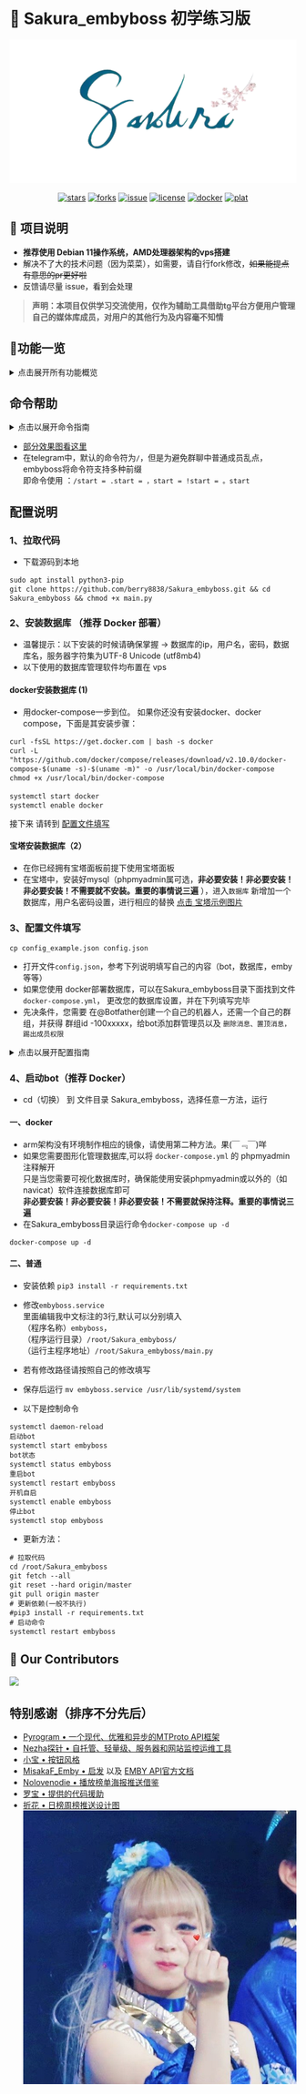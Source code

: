 # 🌸 Sakura_embyboss 初学练习版

![bot](/image/bot2.png)
<p align="center">
<a href="https://github.com/berry8838/Sakura_embyboss/stargazers"><img src="https://img.shields.io/github/stars/berry8838/Sakura_embyboss" alt="stars"></a> 
<a href="https://github.com/berry8838/Sakura_embyboss/forks"><img src="https://img.shields.io/github/forks/berry8838/Sakura_embyboss" alt="forks"></a> 
<a href="https://github.com/berry8838/Sakura_embyboss/issues"><img src="https://img.shields.io/github/issues/berry8838/Sakura_embyboss" alt="issue"></a>  
<a href="https://github.com/berry8838/Sakura_embyboss/blob/master/LICENSE"><img src="https://img.shields.io/github/license/berry8838/Sakura_embyboss" alt="license"></a> 
<a href="https://hub.docker.com/r/jingwei520/sakura_embyboss" ><img src="https://img.shields.io/docker/v/jingwei520/sakura_embyboss/latest?logo=docker" alt="docker"></a>
<a href="" ><img src="https://img.shields.io/badge/platform-amd64-pink" alt="plat"></a>
</p>

## 📜 项目说明

- **推荐使用 Debian 11操作系统，AMD处理器架构的vps搭建**
- 解决不了大的技术问题（因为菜菜），如需要，请自行fork修改，~~如果能提点有意思的pr更好啦~~
- 反馈请尽量 issue，看到会处理
> **声明：本项目仅供学习交流使用，仅作为辅助工具借助tg平台方便用户管理自己的媒体库成员，对用户的其他行为及内容毫不知情**

## 🤝功能一览

<details>
<summary>点击展开所有功能概览</summary>

- [x] 用户面板
    - [x] 创建账户
    - [x] 绑定未登记账户、换绑TG
    - [x] 兑换注册码
    - [x] 重置密码
    - [x] 删除账户
    - [x] 显示隐藏指定媒体库（默认不显示 `播放列表`）
- [x] **服务器**
    - [x] 显示emby线路，密码，播放人数
    - [x] 支持多服务器查看，查看服务器信息网速负载等（需要配置哪吒地址api等）
- [x] **admin面板**
    - [x] 管理注册 ->总限额，状态，定时注册
    - [x] 创建以及管理邀请码 -> code与深链接 两种形式
    - [x] 查看邀请码
    - [x] 开关各种定时任务
    - [x] 开关兑换商店
- [x] **config面板**
    - [x] 导出日志
    - [x] bot内设置探针，emby展示线路，指定显隐媒体库，控制注册码续期，自定义开关充电按钮
- [x] **进阶**
    - [x] 提示加群、退群删号、被拉入非授权群报警并退出
    - [x] 命令初始化根据身份显示不同的的命令
    - [x] [各种命令管理](#命令帮助)
    - [x] 添加用户播放时长，媒体播放数排行榜日推周推 [EmbyTools](https://github.com/Nolovenodie/EmbyTools)
    - [x] **支持docker部署**
- [ ] 进阶的待定想法(有些不一定做)
    - [x] 通过[内联模式(如何开启点这里)](https://t.me/su_yxfy/433) 搜索emby内资源，并提供一键收藏。
    - [x] 新增额外媒体库，除去用户控制的显示隐藏媒体，可固定隐藏隐私不开放其他用户
    - [x] 自动定时备份启动（同样支持手动）
    - [x] 重新启用签到
    - [x] 开启商店兑换
    - [x] 添加邀请功能，包括展示邀请码数据
    - [x] 管理频道发言，默认自动封禁皮套人（可白名单）
    - [x] 新增红包功能（测试版）
    - [ ] 斗牛玩牌
    - [x] 查阅设备数
    - [ ] 添加Emby中的更新推送
    - [x] 群发消息

</details>

## 命令帮助

<details>
<summary>点击以展开命令指南</summary>

```
# User Commands
start: [私聊] 开启用户面板
myinfo: [用户] 查看状态
count: [用户] 媒体库数量
red: [用户/禁言] 发红包
srank: [用户/禁言] 查看计分

# Admin Commands
kk: 管理用户 [管理]
score: 加/减积分 [管理]
coins: 加/减{sakura_b} [管理]
renew: 调整到期时间 [管理]
rmemby: 删除用户[包括非tg] [管理]
prouser: 增加白名单 [管理]
revuser: 减少白名单 [管理]
rev_white_chanel: 移除皮套人白名单 [管理]
white_chanel: 添加皮套人白名单 [管理]
unban_chanel: 解封皮套人 [管理]
syncgroupm: 消灭不在群的人 [管理]
syncunbound: 消灭未绑定bot的emby账户 [管理]
low_activity: 手动运行活跃检测 [管理]
check_ex: 手动到期检测 [管理]
uranks: 召唤观影时长榜，失效时用 [管理]
days_ranks: 召唤播放次数日榜，失效时用 [管理]
week_ranks: 召唤播放次数周榜，失效时用 [管理]
embyadmin: 开启emby控制台权限 [管理]
ucr: 私聊创建非tg的emby用户 [管理]
uinfo: 查询指定用户名 [管理]
urm: 删除指定用户名 [管理]

# Owner Commands
restart: 重启bot [owner]
proadmin: 添加bot管理 [owner]
revadmin: 移除bot管理 [owner]
renewall: 一键派送天数给所有未封禁的用户 [owner]
coinsall: 一键派送币币给所有未封禁的用户 [owner]
callall: 群发消息给每个人 [owner]
bindall_id: 一键更新用户们Embyid [owner]
backup_db: 手动备份数据库[owner]
config: 开启bot高级控制面板 [owner]
extraembylibs_blockall: 一键关闭所有用户的额外媒体库 [owner]
extraembylibs_unblockall: 一键开启所有用户的额外媒体库 [owner]
```

</details>

- [部分效果图看这里](https://telegra.ph/embyboss-05-29)
- 在telegram中，默认的命令符为`/`，但是为避免群聊中普通成员乱点，embyboss将命令符支持多种前缀  
  即命令使用 ：`/start = .start = ，start = !start = 。start`

## 配置说明

### 1、拉取代码

- 下载源码到本地

```shell
sudo apt install python3-pip
git clone https://github.com/berry8838/Sakura_embyboss.git && cd Sakura_embyboss && chmod +x main.py
```

### 2、安装数据库 （推荐 Docker 部署）

- 温馨提示：以下安装的时候请确保掌握 -> 数据库的ip，用户名，密码，数据库名，服务器字符集为UTF-8 Unicode (utf8mb4)
- 以下使用的数据库管理软件均布置在 vps

#### docker安装数据库 (1)

- 用docker-compose一步到位。
  如果你还没有安装docker、docker compose，下面是其安装步骤：

```shell
curl -fsSL https://get.docker.com | bash -s docker
curl -L "https://github.com/docker/compose/releases/download/v2.10.0/docker-compose-$(uname -s)-$(uname -m)" -o /usr/local/bin/docker-compose
chmod +x /usr/local/bin/docker-compose

systemctl start docker 
systemctl enable docker
```

接下来 请转到 [配置文件填写](#3配置文件填写)

#### 宝塔安装数据库（2）

- 在你已经拥有宝塔面板前提下使用宝塔面板
- 在宝塔中，安装好mysql（phpmyadmin属可选，**非必要安装！非必要安装！非必要安装！不需要就不安装。重要的事情说三遍**
  ），进入`数据库` 新增加一个数据库，用户名密码设置，进行相应的替换
  [点击 宝塔示例图片](./image/bt.png)

### 3、配置文件填写

```shell
cp config_example.json config.json
```

- 打开文件`config.json`，参考下列说明填写自己的内容（bot，数据库，emby等等）
- 如果您使用 docker部署数据库，可以在Sakura_embyboss目录下面找到文件`docker-compose.yml`， 更改您的数据库设置，并在下列填写完毕
- 先决条件，您需要 在@Botfather创建一个自己的机器人，还需一个自己的群组，并获得 群组id
  -100xxxxx，给bot添加群管理员以及 `删除消息、置顶消息，踢出成员权限`

<details>
<summary>点击以展开配置指南</summary>
<table border="1" cellspacing="0">
<caption><h4>必填变量的配置填写指南</h4></caption>
<thead><tr><th>类型</th><th>变量名称</th><th>填写描述</th></tr></thead>
<tbody>
<tr><td rowspan="10">Telegram Bot</td><td>bot_name</td><td>bot的username，比如我的机器人@keaiji1_bot，就填<code>keaiji1_bot</code></td></tr>
<tr><td>bot_token</td><td> bot的API token ，你在@Botfather创建bot时的api_key</td></tr>
<tr><td>owner_api</td><td> 你的api https://my.telegram.org/auth 获取</td></tr>
<tr><td>owner_hash</td><td> 你的api https://my.telegram.org/auth 获取</td></tr>
<tr><td>owner</td><td> 拥有者的tgid </td></tr>
<tr><td>group</td><td> 授权群组id，如<code>-1001869392674</code>，未授权的群组拉bot会自动退出。不在群组的成员会提示先加入群组 </td></tr>
<tr><td>main_group</td><td> 群组的用户名(形如bot_name) 或 私密群组的邀请链接，如 <code>https://t.me/+7ZL9MbJd8h44Zjc1</code>中<code>+7ZL9MbJd8h44Zjc1</code>，没有的话就随便填个 Google.com </td></tr>
<tr><td>chanel</td><td> 你频道username (形如bot_name)，没有的话就随便填个 Google.com 吧 </td></tr>
<tr><td>bot_photo</td><td> 形如 <code>https://telegra.ph/file/3b6cd2a89b652e72e0d3b.png</code> bot发送消息时的配图，可更换图片url，必要 </td></tr>
<tr><td>admins</td><td> 默认<code>[ ]</code> 为空，可以将想要赋予权限的tg用户id填进 </td></tr>
<tr><td rowspan="3" > Emby </td><td>emby_api</td><td> emby的api_key，<code>【Emby Service 管理】-> 【高级】->【API密钥】</code>创建一个 </td></tr>
<tr><td>emby_url</td><td> 形如 <code>http://255.255.255.36:8096</code> or <code>https://emby.susuyyds.xyz</code> 最后不带斜杠，为发起请求emby的地址 </td></tr>
<tr><td>emby_line</td><td> 展示给用户的emby地址和信息，仅支持telegram的MarkdownV2写法  </td></tr>
<tr><td rowspan="4" > Database <br>(Mysql) </td><td> db_host </td><td>本机<code>localhost</code> or 数据库的ip <code>255.255.255.36</code> 端口默认<i>3306</i></td></tr>
<tr><td> db_user </td><td>数据库用户名,默认 <code>susu</code> </td></tr>
<tr><td> db_pwd </td><td>数据库密码,默认 <code>1234</code> </td></tr>
<tr><td> db_name </td><td>数据库名,默认 <code>embyboss</code> </td></tr>
</tbody>
<tfoot></tfoot>
</table> 

- 如已经填完上述，您已经可以 [启动bot](#4启动bot推荐-docker)了
- 接下来是 【选填项目】 会自动生成，不填亦可

<table border="1" cellspacing="0">
<caption><h4>选填变量的配置填写指南</h4></caption>
<thead><tr><th>类型</th><th>变量名称</th><th>填写描述</th></tr></thead>
<tbody>
<tr><td rowspan="2">user_buy<br>充电按钮</td><td>stat</td><td>是否开启充电按钮，即设置一个跳转网页的按钮<code>true</code> or <code>false</code></td></tr>
<tr><td>button</td><td> 按钮样式<br><code>["🔋 点击充电","https://google.com","url"]</code>依序分别 “按钮显示文本”，“跳转网址”，固定不可变字段“url”</td></tr>
<tr><td>货币</td><td>money</td><td> 功能货币的名称，默认<code>花币</code></td></tr>
<tr><td rowspan="14">open<br>注册，兑换开关</td><td>stat</td><td>注册状态，默认 false <code>true</code> or <code>false</code></td></tr>
<tr><td>all_user</td><td>注册人数限制，可在bot启动后进入admin设置，默认 <code>1000</code></td></tr>
<tr><td>timing</td><td>定时注册计时参数，bot启动后开启定时注册有效，勿动，默认 <code>0</code></td></tr>
<tr><td>tem</td><td>当前已注册用户计数，勿动，默认 <code>0</code></td></tr>
<tr><td>allow_code</td><td>能否使用注册码续期，默认 true <code>true</code> or <code>false</code></td></tr>
<tr><td>checkin</td><td>是否开启签到，默认 true <code>true</code> or <code>false</code></td></tr>
<tr><td>exchange</td><td>是否开启兑换续期，默认 true <code>true</code> or <code>false</code></td></tr>
<tr><td>exchange_cost</td><td>续期一天的价格，默认 <code>300</code></td></tr>
<tr><td>whitelist</td><td>是否开启兑换白名单，默认 true <code>true</code> or <code>false</code></td></tr>
<tr><td>whitelist_cost</td><td>兑换白名单价格，默认 <code>9999</code></td></tr>
<tr><td>invite</td><td>是否开启邀请功能，默认 false <code>true</code> or <code>false</code></td></tr>
<tr><td>invite_cost</td><td>邀请码价格 每30天，默认 <code>500</code></tr>
<tr><td>leave_ban</td><td>是否开启退群封禁，默认 true <code>true</code> or <code>false</code></td></tr>
<tr><td>uplays</td><td>是否开启用户播放结算奖励，默认 true <code>true</code> or <code>false</code></td></tr>
<tr><td rowspan="2">Emby Media<br>媒体库控制</td><td>emby_block</td><td><code>["媒体库名称"]</code> 由用户能控制显示隐藏的媒体库，bot中也可设置 </td></tr>
<tr><td>extra_emby_libs</td><td><code>["媒体库名称"]</code> 默认隐藏，不想对新用户显示的媒体库，用户无法控制显隐，管理通过命令/kk可指定开启</td></tr>
<tr><td rowspan="3">Nezha<br>探针 <br><a href="./image/fwq.png">效果图</a></td><td>tz_ad</td><td> 探针地址 <code>https://xx.xx.xyz</code>或 <code>http://25.25.25.25:8008</code> 最后不带斜杠，没有请留空</td></tr>
<tr><td>tz_api</td><td><a target="_blank" href="https://nezha.wiki/guide/api.html#%E5%88%9B%E5%BB%BA-token">探针后台生成的 api</a> </td></tr>
<tr><td>tz_id</td><td> 需要展示的 机器的 id，tz开头的三项是和 nezha 探针在一起的项目，没有哪吒探针就忽略。</td></tr>
<tr><td rowspan="2">ranks </td><td>logo</td><td> 日榜/周榜推送榜单图片中的LOGO文字，默认<code>SAKURA</code></td></tr>
<tr><td>backdrop</td><td> 是否使用backdrop（即横版图）作为推送榜单的封面图 ，默认<code>false</code></td></tr>
<tr><td rowspan="8">schedall <br>各种定时任务管理</td><td>dayrank</td><td>默认<code>true</code>，定时发送媒体播放次数日榜，<code>每日 18:30</code></td></tr>
<tr><td>weekrank</td><td>默认，<code>true</code>，定时发送媒体播放次数周榜，<code>每周日 23:59</code></td></tr>
<tr><td>dayplayrank</td><td>默认，<code>false</code>定时发送用户观看时长日榜，<code>每日 23:00</code></td></tr>
<tr><td>weekplayrank</td><td>默认，<code>false</code>定时发送用户观看时长周榜，<code>每周日23:30</code></td></tr>
<tr><td>check_ex <br>到期保号</td><td>默认，<code>true</code>检测用户到期时间与当前utc时间大小，过期封禁，5天后未续期删号，<code>每日 01:30</code></td></tr>
<tr><td>low_activity <br>活跃保号</td><td>默认，<code>false</code>检测用户最后一次活跃时间，间隔当前超过21天封禁，<code>每日 08:30</code></td></tr>
<tr><td>不开启保号</td><td>如都不开启上述保号 <code>false，false</code>,则无需保号</td></tr>
<tr><td>backup_db</td><td>默认 <code>false</code>，自动定时备份数据库，<code>每日 02:30</code></td></tr>
<tr><td rowspan="4">backup_db <br>数据库备份详细设置</td><td>db_is_docker</td><td>默认 <code>true</code>，数据库是否为docker模式启动，or false </td></tr>
<tr><td>db_docker_name</td><td>默认 <code>mysql</code>，若docker模式启动的数据库，此数据库容器的名字`</td></tr>
<tr><td>db_backup_dir</td><td>默认 <code>./backup</code>数据库备份文件所保存的目录 </td></tr>
<tr><td>db_backup_maxcount</td><td>默认 <code>7</code>数据库备份文件保留的个数 </td></tr>
<tr><td>AntiChanel <br>反皮套白名单</td><td>w_anti_chanel_ids</td><td>本机器人默认开启反频道（杀皮套人）功能，除匿名群管皮套，如需要允许其发言请将其id或username加入列表，当然，支持命令操作，请查阅命令大全</td></tr>
</tbody>
<tfoot></tfoot>
</table> 
</details>

### 4、启动bot（推荐 Docker）

- cd（切换） 到 文件目录 Sakura_embyboss，选择任意一方法，运行

#### 一、docker

- arm架构没有环境制作相应的镜像，请使用第二种方法。果(￣﹃￣)咩
- 如果您需要图形化管理数据库,可以将 `docker-compose.yml` 的 phpmyadmin注释解开 <br>
  只是当您需要可视化数据库时，确保能使用安装phpmyadmin或以外的（如navicat）软件连接数据库即可  
  **非必要安装！非必要安装！非必要安装！不需要就保持注释。重要的事情说三遍**
- 在Sakura_embyboss目录运行命令`docker-compose up -d`

```shell
docker-compose up -d
```

#### 二、普通

- 安装依赖
  `pip3 install -r requirements.txt`

- 修改`embyboss.service`<br>
  里面编辑我中文标注的3行,默认可以分别填入  
  （程序名称）`embyboss`，  
  （程序运行目录）`/root/Sakura_embyboss/`  
  （运行主程序地址）`/root/Sakura_embyboss/main.py`
- 若有修改路径请按照自己的修改填写
- 保存后运行 `mv embyboss.service /usr/lib/systemd/system`
- 以下是控制命令

```
systemctl daemon-reload
启动bot
systemctl start embyboss
bot状态
systemctl status embyboss
重启bot
systemctl restart embyboss
开机自启
systemctl enable embyboss
停止bot
systemctl stop embyboss
```

- 更新方法：

```shell
# 拉取代码
cd /root/Sakura_embyboss
git fetch --all
git reset --hard origin/master
git pull origin master
# 更新依赖(一般不执行)
#pip3 install -r requirements.txt
# 启动命令
systemctl restart embyboss
```

## 💐 Our Contributors

<a href="https://github.com/berry8838/Sakura_embyboss/graphs/contributors">
  <img src="https://contrib.rocks/image?repo=berry8838/Sakura_embyboss" />
</a>  


## 特别感谢（排序不分先后）

- [Pyrogram • 一个现代、优雅和异步的MTProto API框架](https://github.com/pyrogram/pyrogram)
- [Nezha探针 • 自托管、轻量级、服务器和网站监控运维工具](https://github.com/naiba/nezha)
- [小宝 • 按钮风格](https://t.me/EmbyClubBot)
- [MisakaF_Emby • 启发](https://github.com/MisakaFxxk/MisakaF_Emby)
  以及  [EMBY API官方文档](https://swagger.emby.media/?staticview=true#/UserService)
- [Nolovenodie • 播放榜单海报推送借鉴](https://github.com/Nolovenodie/EmbyTools)
- [罗宝 • 提供的代码援助](https://github.com/dddddluo)
- [折花 • 日榜周榜推送设计图](https://github.com/U41ovo)
  ![bixin](./image/bixin.jpg)
